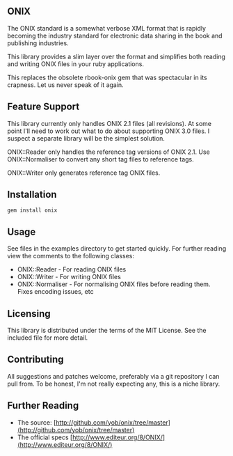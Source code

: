 ## ONIX

The ONIX standard is a somewhat verbose XML format that is rapidly becoming the
industry standard for electronic data sharing in the book and publishing
industries.

This library provides a slim layer over the format and simplifies both reading
and writing ONIX files in your ruby applications.

This replaces the obsolete rbook-onix gem that was spectacular in its crapness.
Let us never speak of it again.

## Feature Support

This library currently only handles ONIX 2.1 files (all revisions). At some
point I'll need to work out what to do about supporting ONIX 3.0 files. I
suspect a separate library will be the simplest solution.

ONIX::Reader only handles the reference tag versions of ONIX 2.1. Use
ONIX::Normaliser to convert any short tag files to reference tags.

ONIX::Writer only generates reference tag ONIX files.

## Installation

    gem install onix

## Usage

See files in the examples directory to get started quickly. For further reading
view the comments to the following classes:

* ONIX::Reader - For reading ONIX files
* ONIX::Writer - For writing ONIX files
* ONIX::Normaliser - For normalising ONIX files before reading them. Fixes encoding issues, etc

## Licensing

This library is distributed under the terms of the MIT License. See the included file for
more detail.

## Contributing

All suggestions and patches welcome, preferably via a git repository I can pull from.
To be honest, I'm not really expecting any, this is a niche library.

## Further Reading

- The source: [http://github.com/yob/onix/tree/master](http://github.com/yob/onix/tree/master)
- The official specs [http://www.editeur.org/8/ONIX/](http://www.editeur.org/8/ONIX/)
